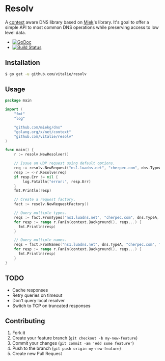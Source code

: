 # Resolv

A [context](https://godoc.org/golang.org/x/net/context) aware DNS library
based on [Miek](https://github.com/miekg/dns)'s library. It's goal to
offer a simple API to most common DNS operations while preserving access
to low level data.

  - [![GoDoc](https://godoc.org/github.com/vitalie/resolv?status.svg)](http://godoc.org/github.com/vitalie/resolv)
  - [![Build Status](https://travis-ci.org/vitalie/resolv.svg?branch=master)](https://travis-ci.org/vitalie/resolv)

## Installation

``` bash
$ go get -u github.com/vitalie/resolv
```

## Usage

``` go
package main

import (
    "fmt"
    "log"

    "github.com/miekg/dns"
    "golang.org/x/net/context"
    "github.com/vitalie/resolv"
)

func main() {
    r := resolv.NewResolver()

    // Issue an UDP request using default options.
    req := resolv.NewRequest("ns1.luadns.net", "cherpec.com", dns.TypeA)
    resp := <-r.Resolve(req)
    if resp.Err != nil {
        log.Fatalln("error:", resp.Err)
    }
    fmt.Println(resp)

    // Create a request factory.
    fact := resolv.NewRequestFactory()

    // Query multiple types.
    reqs := fact.FromTypes("ns1.luadns.net", "cherpec.com", dns.TypeA, dns.TypeNS, dns.TypeMX)
    for resp := range r.FanIn(context.Background(), reqs...) {
      fmt.Println(resp)
    }

    // Query multiple names.
    reqs = fact.FromNames("ns1.luadns.net", dns.TypeA, "cherpec.com", "www.cherpec.com")
    for resp := range r.FanIn(context.Background(), reqs...) {
      fmt.Println(resp)
    }
}
```

## TODO

- Cache responses
- Retry queries on timeout
- Don't query local resolver
- Switch to TCP on truncated responses

## Contributing

1. Fork it
2. Create your feature branch (`git checkout -b my-new-feature`)
3. Commit your changes (`git commit -am 'Add some feature'`)
4. Push to the branch (`git push origin my-new-feature`)
5. Create new Pull Request
